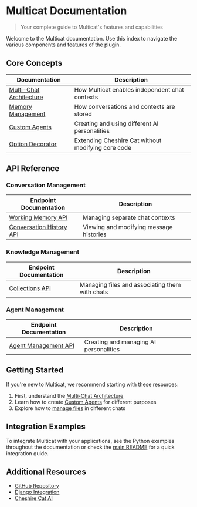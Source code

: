 # Multicat Documentation

> Your complete guide to Multicat's features and capabilities

Welcome to the Multicat documentation. Use this index to navigate the various components and features of the plugin.

## Core Concepts

| Documentation | Description |
|--------------|-------------|
| [Multi-Chat Architecture](straycat.md) | How Multicat enables independent chat contexts |
| [Memory Management](cache.md) | How conversations and contexts are stored |
| [Custom Agents](agents.md) | Creating and using different AI personalities |
| [Option Decorator](decorators.md) | Extending Cheshire Cat without modifying core code |

## API Reference

### Conversation Management

| Endpoint Documentation | Description |
|----------------------|-------------|
| [Working Memory API](endpoints/working_memory.md) | Managing separate chat contexts |
| [Conversation History API](endpoints/converation_history.md) | Viewing and modifying message histories |

### Knowledge Management

| Endpoint Documentation | Description |
|----------------------|-------------|
| [Collections API](endpoints/collections.md) | Managing files and associating them with chats |

### Agent Management

| Endpoint Documentation | Description |
|----------------------|-------------|
| [Agent Management API](endpoints/agents.md) | Creating and managing AI personalities |

## Getting Started

If you're new to Multicat, we recommend starting with these resources:

1. First, understand the [Multi-Chat Architecture](straycat.md)
2. Learn how to create [Custom Agents](agents.md) for different purposes
3. Explore how to [manage files](endpoints/collections.md) in different chats

## Integration Examples

To integrate Multicat with your applications, see the Python examples throughout the documentation or check the [main README](../README.md) for a quick integration guide.

## Additional Resources

- [GitHub Repository](https://github.com/davidebizzocchi/multicat)
- [Django Integration](https://github.com/davidebizzocchi/DjangoMultiCat)
- [Cheshire Cat AI](https://github.com/cheshire-cat-ai/core)
